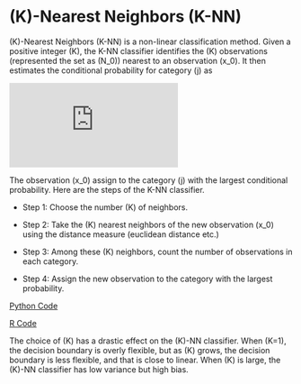 \(K\)-Nearest Neighbors (K-NN)
================

\(K\)-Nearest Neighbors (K-NN) is a non-linear classification method.
Given a positive integer \(K\), the K-NN classifier identifies the \(K\)
observations (represented the set as \(N_0\)) nearest to an observation
\(x_0\). It then estimates the conditional probability for category
\(j\) as

![equation](https://latex.codecogs.com/gif.latex?%5Ctext%7BPr%7D%20%28Y%3Dj%7CX%3Dx_0%29%20%3D%20%5Cfrac%7B1%7D%7BK%7D%20%5Csum_%7Bi%20%5Cin%20N_0%7D%20I%28y_i%20%3D%20j%29.)

The observation \(x_0\) assign to the category \(j\) with the largest
conditional probability. Here are the steps of the K-NN classifier.

  - Step 1: Choose the number \(K\) of neighbors.

  - Step 2: Take the \(K\) nearest neighbors of the new observation
    \(x_0\) using the distance measure (euclidean distance etc.)

  - Step 3: Among these \(K\) neighbors, count the number of
    observations in each category.

  - Step 4: Assign the new observation to the category with the largest
    probability.

[Python Code](k_nearest_neighbors.ipynb)

[R Code](knn.R)

The choice of \(K\) has a drastic effect on the \(K\)-NN classifier.
When \(K=1\), the decision boundary is overly flexible, but as \(K\)
grows, the decision boundary is less flexible, and that is close to
linear. When \(K\) is large, the \(K\)-NN classifier has low variance
but high bias.
